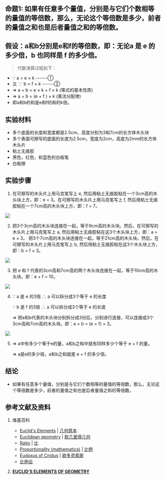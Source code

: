 ## 命题1: 如果有任意多个量值，分别是与它们个数相等的量值的等倍数，那么，无论这个等倍数是多少，前者的量值之和也是后者量值之和的等倍数。

## 假设：a和b分别是e和f的等倍数，即：无论a 是 e 的多少倍，b 也同样是 f 的多少倍。

> 代数演算过程如下：
>  
- ∵ a = e × k     ------①        
- 又 ∵ b = f × k  ------②
- => a + b = e × k + f × k (等式的基本性质)
- => a + b = (e + f ) × k  (乘法分配律)
- 即a和b的和是e和f的和的k倍。

## 实验材料

- 多个底面的长度和宽度都是2.5cm，高度分别为3和7cm的长方体木头块
- 多个表面可擦写的底面的长度为2.5cm，宽度为2cm，高度为2mm的长方体木头片
- 粘土无痕胶
- 黑色，红色，和蓝色的白板笔
- 白板擦

## 实验步骤

1. 在可擦写的木头片上用马克笔写上 e, 然后用粘土无痕胶粘在一个3cm高的木头块上方，即：e = 3。在可擦写的木头片上用马克笔写上 f, 然后用粘土无痕胶粘在一个7cm高的木头块上方，即：f = 7。

![](/images/欧几里得几何/欧几里得元素中典型的几何实验/卷5/命题1/1a1.jpg)

2. 把3个3cm高的木头块连接在一起，等于9cm高的木头块。然后，在可擦写的木头片上用马克笔写上 a, 然后用粘土无痕胶粘在这3个木头块上方，即：a = e × 3。 把3个7cm高的木头块连接在一起，等于21cm高的木头块。然后，在可擦写的木头片上用马克笔写上 b, 然后用粘土无痕胶粘在这3个木头块上方，即：b = f × 3。

![](/images/欧几里得几何/欧几里得元素中典型的几何实验/卷5/命题1/1a2.jpg)

3. 把 e 和 f 代表的3cm高和7cm高的两个木头块连接在一起，等于10cm高的木头块，即：e + f = 10。

![](/images/欧几里得几何/欧几里得元素中典型的几何实验/卷5/命题1/1a3.jpg)

4. ∵ a 是 e 的3倍 ∴ a 可以拆分成3个等于 e 的长度

	∵ b 是 f 的3倍 ∴ a 可以拆分成3个等于 e 的长度

	=> 把a和b代表的木头块分别拆分成3份后，分别进行连接，可以连接成3个3cm高和7cm高的木头块。即：a + b = (e + f) × 3。

![](/images/欧几里得几何/欧几里得元素中典型的几何实验/卷5/命题1/1a4.jpg)

5. => a中有多少个等于e的量，a和b之和中就有同样多少个等于 e + f 的量。

	=> a是e的多少倍，a和b之和就是 e + f 的多少倍。

## 结论

- 如果有任意多个量值，分别是与它们个数相等的量值的等倍数，那么，无论这个等倍数是多少，前者的量值之和也是后者量值之和的等倍数。

## 参考文献及资料

1. 维基百科
	- [Euclid's Elements](https://en.wikipedia.org/wiki/Euclid%27s_Elements) | [几何原本](https://zh.wikipedia.org/wiki/%E5%87%A0%E4%BD%95%E5%8E%9F%E6%9C%AC) 
	- [Euclidean geometry](https://en.wikipedia.org/wiki/Euclidean_geometry) | [欧几里得几何](https://zh.wikipedia.org/wiki/%E6%AC%A7%E5%87%A0%E9%87%8C%E5%BE%97%E5%87%A0%E4%BD%95) 
	- [Ratio](https://en.wikipedia.org/wiki/Ratio) | [比](https://zh.wikipedia.org/wiki/比) 
	- [Proportionality (mathematics)](https://en.wikipedia.org/wiki/Proportionality_(mathematics)) | [比例](https://zh.wikipedia.org/wiki/比例) 
	- [Eudoxus of Cnidus](https://en.wikipedia.org/wiki/Eudoxus_of_Cnidus) | [欧多克索斯](https://zh.wikipedia.org/wiki/欧多克索斯) 
	- [比例论](https://en.wikipedia.org/wiki/比例论)

2. [**EUCLID’S ELEMENTS OF GEOMETRY**](https://farside.ph.utexas.edu/books/Euclid/Elements.pdf) 